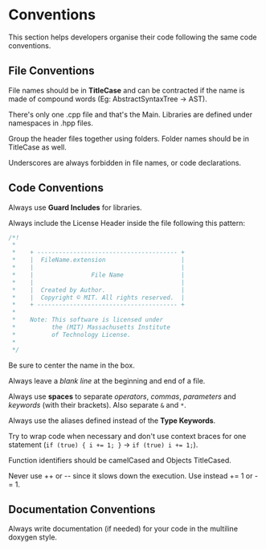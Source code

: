 
# Conventions

This section helps developers organise their code following
the same code conventions.

## File Conventions

File names should be in **TitleCase** and can be contracted
if the name is made of compound words (Eg: AbstractSyntaxTree -> AST).

There's only one .cpp file and that's the Main.
Libraries are defined under namespaces in .hpp files.

Group the header files together using folders.
Folder names should be in TitleCase as well.

Underscores are always forbidden in file names, or code declarations.

## Code Conventions

Always use **Guard Includes** for libraries.

Always include the License Header inside the file following
this pattern:

``` cpp
/*!
 *
 *    + --------------------------------------- +
 *    |  FileName.extension                     |
 *    |                                         |
 *    |                File Name                |
 *    |                                         |
 *    |  Created by Author.                     |
 *    |  Copyright © MIT. All rights reserved.  |
 *    + --------------------------------------- +
 *
 *    Note: This software is licensed under
 *          the (MIT) Massachusetts Institute
 *          of Technology License.
 *
 */
```

Be sure to center the name in the box.

Always leave a *blank line* at the beginning and end of a file.

Always use **spaces** to separate *operators*, *commas*, *parameters*
and *keywords* (with their brackets). Also separate `&` and `*`.

Always use the aliases defined instead of the **Type Keywords**.

Try to wrap code when necessary and don't use context braces
for one statement (`if (true) { i += 1; }` -> `if (true) i += 1;`).

Function identifiers should be camelCased and Objects TitleCased.

Never use ++ or -- since it slows down the execution.
Use instead += 1 or -= 1.

## Documentation Conventions

Always write documentation (if needed) for your code
in the multiline doxygen style.
